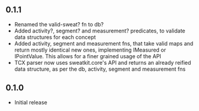 ## 0.1.1
 * Renamed the valid-sweat? fn to db?
 * Added activity?, segment? and measurement? predicates, to validate data structures for each concept
 * Added activity, segment and measurement fns, that take valid maps and return mostly identical new ones, implementing IMeasured or IPointValue. This allows for a finer grained usage of the API
 * TCX parser now uses sweatkit.core's API and returns an already reified data structure, as per the db, activity, segment and measurement fns

## 0.1.0
 * Initial release
